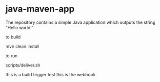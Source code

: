 # java-maven-app


The repository contains a simple Java application which outputs the string
"Hello world!"


to build

mvn clean install


to run

scripts/deliver.sh

this is a build trigger test
this is the webhook

